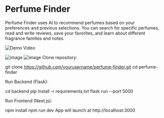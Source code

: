 
# Perfume Finder
Perfume Finder uses AI to recommend perfumes based on your preferences and previous selections. You can search for specific perfumes, read and write reviews, save your favorites, and learn about different fragrance families and notes.


![Demo Video](https://drive.google.com/file/d/1GL3nf_jQl_fyFbCbI2U9Udiq00SrjK9o/view?usp=drive_link)





![image](https://github.com/user-attachments/assets/728ae356-2ce5-41b8-809a-6325c480909a)
![image](https://github.com/user-attachments/assets/004faaa0-c5be-4d69-9955-1edec03047ed)
Clone repository:

git clone https://github.com/yourusername/perfume-finder.git
cd perfume-finder

Run Backend (Flask):

cd backend
pip install -r requirements.txt
flask run --port 5000


Run Frontend (Next.js):


npm install
npm run dev
App will launch at http://localhost:3000

